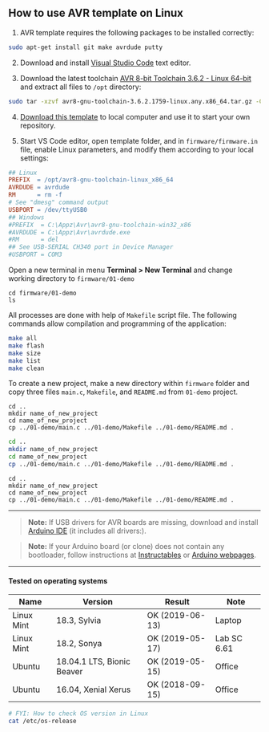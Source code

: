 ## How to use AVR template on Linux

1. AVR template requires the following packages to be installed correctly:

```bash
sudo apt-get install git make avrdude putty
```

2. Download and install [Visual Studio Code](https://code.visualstudio.com/) text editor.

3. Download the latest toolchain [AVR 8-bit Toolchain 3.6.2 - Linux 64-bit](https://www.microchip.com/mplab/avr-support/avr-and-arm-toolchains-c-compilers) and extract all files to `/opt` directory:

```bash
sudo tar -xzvf avr8-gnu-toolchain-3.6.2.1759-linux.any.x86_64.tar.gz -C /opt/
```

4. [Download this template](https://gitlab.com/tomas.fryza/avr-template/-/archive/master/avr-template-master.tar.gz) to local computer and use it to start your own repository.

5. Start VS Code editor, open template folder, and in `firmware/firmware.in` file, enable Linux parameters, and modify them according to your local settings:

```Makefile
## Linux
PREFIX  = /opt/avr8-gnu-toolchain-linux_x86_64
AVRDUDE = avrdude
RM      = rm -f
# See "dmesg" command output
USBPORT = /dev/ttyUSB0
## Windows
#PREFIX  = C:\Appz\Avr\avr8-gnu-toolchain-win32_x86
#AVRDUDE = C:\Appz\Avr\avrdude.exe
#RM      = del
## See USB-SERIAL CH340 port in Device Manager
#USBPORT = COM3
```

Open a new terminal in menu **Terminal > New Terminal** and change working directory to `firmware/01-demo`

```shell
cd firmware/01-demo
ls
```

All processes are done with help of `Makefile` script file. The following commands allow compilation and programming of the application:

```bash
make all
make flash
make size
make list
make clean
```

To create a new project, make a new directory within `firmware` folder and copy three files `main.c`, `Makefile`, and `README.md` from `01-demo` project.

```console
cd ..
mkdir name_of_new_project
cd name_of_new_project
cp ../01-demo/main.c ../01-demo/Makefile ../01-demo/README.md .
```

```bash
cd ..
mkdir name_of_new_project
cd name_of_new_project
cp ../01-demo/main.c ../01-demo/Makefile ../01-demo/README.md .
```

```shell
cd ..
mkdir name_of_new_project
cd name_of_new_project
cp ../01-demo/main.c ../01-demo/Makefile ../01-demo/README.md .
```

---

> **Note:**
If USB drivers for AVR boards are missing, download and install [Arduino IDE](https://www.arduino.cc/en/Main/Software) (it includes all drivers:).
>

> **Note:**
If your Arduino board (or clone) does not contain any bootloader, follow instructions at [Instructables](https://www.instructables.com/id/How-to-fix-bad-Chinese-Arduino-clones/) or [Arduino webpages](https://www.arduino.cc/en/Tutorial/ArduinoISP).
>

---

#### Tested on operating systems

**Name**   | **Version**                | **Result**      | **Note**
---------- | -------------------------- | --------------- | -----------
Linux Mint | 18.3, Sylvia               | OK (2019-06-13) | Laptop
Linux Mint | 18.2, Sonya                | OK (2019-05-17) | Lab SC 6.61
Ubuntu     | 18.04.1 LTS, Bionic Beaver | OK (2019-05-15) | Office
Ubuntu     | 16.04, Xenial Xerus        | OK (2018-09-15) | Office

```bash
# FYI: How to check OS version in Linux
cat /etc/os-release
```
